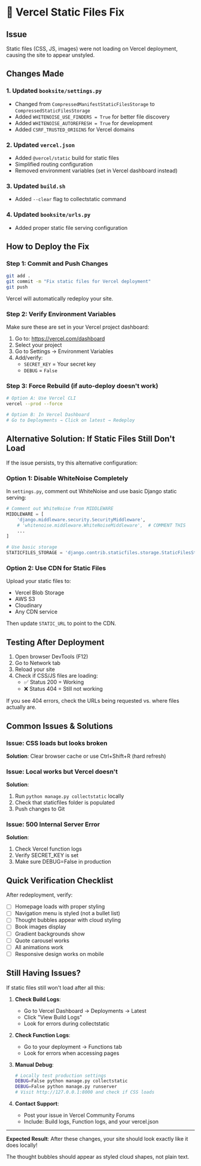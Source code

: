 # 🔧 Vercel Static Files Fix

## Issue
Static files (CSS, JS, images) were not loading on Vercel deployment, causing the site to appear unstyled.

## Changes Made

### 1. Updated `booksite/settings.py`
- Changed from `CompressedManifestStaticFilesStorage` to `CompressedStaticFilesStorage`
- Added `WHITENOISE_USE_FINDERS = True` for better file discovery
- Added `WHITENOISE_AUTOREFRESH = True` for development
- Added `CSRF_TRUSTED_ORIGINS` for Vercel domains

### 2. Updated `vercel.json`
- Added `@vercel/static` build for static files
- Simplified routing configuration
- Removed environment variables (set in Vercel dashboard instead)

### 3. Updated `build.sh`
- Added `--clear` flag to collectstatic command

### 4. Updated `booksite/urls.py`
- Added proper static file serving configuration

## How to Deploy the Fix

### Step 1: Commit and Push Changes
```bash
git add .
git commit -m "Fix static files for Vercel deployment"
git push
```

Vercel will automatically redeploy your site.

### Step 2: Verify Environment Variables
Make sure these are set in your Vercel project dashboard:

1. Go to: https://vercel.com/dashboard
2. Select your project
3. Go to Settings → Environment Variables
4. Add/verify:
   - `SECRET_KEY` = Your secret key
   - `DEBUG` = `False`

### Step 3: Force Rebuild (if auto-deploy doesn't work)
```bash
# Option A: Use Vercel CLI
vercel --prod --force

# Option B: In Vercel Dashboard
# Go to Deployments → Click on latest → Redeploy
```

## Alternative Solution: If Static Files Still Don't Load

If the issue persists, try this alternative configuration:

### Option 1: Disable WhiteNoise Completely
In `settings.py`, comment out WhiteNoise and use basic Django static serving:

```python
# Comment out WhiteNoise from MIDDLEWARE
MIDDLEWARE = [
    'django.middleware.security.SecurityMiddleware',
    # 'whitenoise.middleware.WhiteNoiseMiddleware',  # COMMENT THIS
    ...
]

# Use basic storage
STATICFILES_STORAGE = 'django.contrib.staticfiles.storage.StaticFilesStorage'
```

### Option 2: Use CDN for Static Files
Upload your static files to:
- Vercel Blob Storage
- AWS S3
- Cloudinary
- Any CDN service

Then update `STATIC_URL` to point to the CDN.

## Testing After Deployment

1. Open browser DevTools (F12)
2. Go to Network tab
3. Reload your site
4. Check if CSS/JS files are loading:
   - ✅ Status 200 = Working
   - ❌ Status 404 = Still not working

If you see 404 errors, check the URLs being requested vs. where files actually are.

## Common Issues & Solutions

### Issue: CSS loads but looks broken
**Solution**: Clear browser cache or use Ctrl+Shift+R (hard refresh)

### Issue: Local works but Vercel doesn't
**Solution**: 
1. Run `python manage.py collectstatic` locally
2. Check that staticfiles folder is populated
3. Push changes to Git

### Issue: 500 Internal Server Error
**Solution**: 
1. Check Vercel function logs
2. Verify SECRET_KEY is set
3. Make sure DEBUG=False in production

## Quick Verification Checklist

After redeployment, verify:
- [ ] Homepage loads with proper styling
- [ ] Navigation menu is styled (not a bullet list)
- [ ] Thought bubbles appear with cloud styling
- [ ] Book images display
- [ ] Gradient backgrounds show
- [ ] Quote carousel works
- [ ] All animations work
- [ ] Responsive design works on mobile

## Still Having Issues?

If static files still won't load after all this:

1. **Check Build Logs**:
   - Go to Vercel Dashboard → Deployments → Latest
   - Click "View Build Logs"
   - Look for errors during collectstatic

2. **Check Function Logs**:
   - Go to your deployment → Functions tab
   - Look for errors when accessing pages

3. **Manual Debug**:
   ```bash
   # Locally test production settings
   DEBUG=False python manage.py collectstatic
   DEBUG=False python manage.py runserver
   # Visit http://127.0.0.1:8000 and check if CSS loads
   ```

4. **Contact Support**:
   - Post your issue in Vercel Community Forums
   - Include: Build logs, Function logs, and your vercel.json

---

**Expected Result**: After these changes, your site should look exactly like it does locally!

The thought bubbles should appear as styled cloud shapes, not plain text.



















